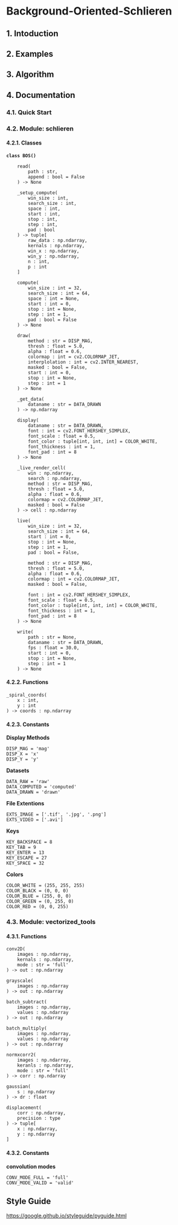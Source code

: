 # Background-Oriented-Schlieren

## 1. Intoduction

## 2. Examples

## 3. Algorithm

## 4. Documentation

### 4.1. Quick Start

### 4.2. Module: schlieren

#### 4.2.1. Classes

**`class BOS()`**

```
    read(
        path : str,
        append : bool = False
    ) -> None
```

```
    _setup_compute(
        win_size : int,
        search_size : int,
        space : int,
        start : int,
        stop : int,
        step : int,
        pad : bool
    ) -> tuple[
        raw_data : np.ndarray,
        kernals : np.ndarray,
        win_x : np.ndarray,
        win_y : np.ndarray,
        n : int,
        p : int
    ]
```

```
    compute(
        win_size : int = 32,
        search_size : int = 64,
        space : int = None,
        start : int = 0,
        stop : int = None,
        step : int = 1,
        pad : bool = False
    ) -> None
```

```
    draw(
        method : str = DISP_MAG,
        thresh : float = 5.0,
        alpha : float = 0.6,
        colormap : int = cv2.COLORMAP_JET,
        interplolation : int = cv2.INTER_NEAREST,
        masked : bool = False,
        start : int = 0,
        stop : int = None,
        step : int = 1
    ) -> None
```

```
    _get_data(
        dataname : str = DATA_DRAWN
    ) -> np.ndarray
```

```
    display(
        dataname : str = DATA_DRAWN,
        font : int = cv2.FONT_HERSHEY_SIMPLEX,
        font_scale : float = 0.5,
        font_color : tuple[int, int, int] = COLOR_WHITE,
        font_thickness : int = 1,
        font_pad : int = 8
    ) -> None
```

```
    _live_render_cell(
        win : np.ndarray,
        search : np.ndarray,
        method : str = DISP_MAG,
        thresh : float = 5.0,
        alpha : float = 0.6,
        colormap = cv2.COLORMAP_JET,
        masked : bool = False
    ) -> cell : np.ndarray
```

```
    live(
        win_size : int = 32,
        search_size : int = 64,
        start : int = 0,
        stop : int = None,
        step : int = 1,
        pad : bool = False,

        method : str = DISP_MAG,
        thresh : float = 5.0,
        alpha : float = 0.6,
        colormap : int = cv2.COLORMAP_JET,
        masked : bool = False,

        font : int = cv2.FONT_HERSHEY_SIMPLEX,
        font_scale : float = 0.5,
        font_color : tuple[int, int, int] = COLOR_WHITE,
        font_thickness : int = 1,
        font_pad : int = 8
    ) -> None
```

```
    write(
        path : str = None,
        dataname : str = DATA_DRAWN,
        fps : float = 30.0,
        start : int = 0,
        stop : int = None,
        step : int = 1
    ) -> None
```

#### 4.2.2. Functions

```
_spiral_coords(
    x : int,
    y : int
) -> coords : np.ndarray
```

#### 4.2.3. Constants

**Display Methods**
```
DISP_MAG = 'mag'
DISP_X = 'x'
DISP_Y = 'y'
```

**Datasets**
```
DATA_RAW = 'raw'
DATA_COMPUTED = 'computed'
DATA_DRAWN = 'drawn'
```

**File Extentions**
```
EXTS_IMAGE = ['.tif', '.jpg', '.png']
EXTS_VIDEO = ['.avi']
```

**Keys**
```
KEY_BACKSPACE = 8
KEY_TAB = 9
KEY_ENTER = 13
KEY_ESCAPE = 27
KEY_SPACE = 32
```

**Colors**
```
COLOR_WHITE = (255, 255, 255)
COLOR_BLACK = (0, 0, 0)
COLOR_BLUE = (255, 0, 0)
COLOR_GREEN = (0, 255, 0)
COLOR_RED = (0, 0, 255)
```

### 4.3. Module: vectorized_tools

#### 4.3.1. Functions

```
conv2D(
    images : np.ndarray,
    kernals : np.ndarray,
    mode : str = 'full'
) -> out : np.ndarray
```

```
grayscale(
    images : np.ndarray
) -> out : np.ndarray
```

```
batch_subtract(
    images : np.ndarray,
    values : np.ndarray
) -> out : np.ndarray
```

```
batch_multiply(
    images : np.ndarray,
    values : np.ndarray
) -> out : np.ndarray
```

```
normxcorr2(
    images : np.ndarray,
    keranls : np.ndarray,
    mode : str = 'full'
) -> corr : np.ndarray
```

```
gaussian(
    s : np.ndarray
) -> dr : float
```

```
displacement(
    corr : np.ndarray,
    precision : type
) -> tuple[
    x : np.ndarray,
    y : np.ndarray
]
```

#### 4.3.2. Constants

**convolution modes**
```
CONV_MODE_FULL = 'full'
CONV_MODE_VALID = 'valid'
```

## Style Guide
https://google.github.io/styleguide/pyguide.html